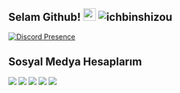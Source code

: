 
## Selam Github! <img src="https://cdn.discordapp.com/emojis/846313577795026945.png" width="25px"> <img src="https://komarev.com/ghpvc/?username=ichbinshizou&label=Ziyaretçi%20Sayısı&color=ff0000" alt="ichbinshizou" />



[![Discord Presence](https://lanyard-profile-readme.vercel.app/api/489764949761982464?theme=dark&bg=18191c&animated=false&hideDiscrim=true&borderRadius=30px)](https://discord.com/users/489764949761982464)

## Sosyal Medya Hesaplarım
<p align="left">
<a href="https://instagram.com/ichbinshizou" target"blank_"><img src="https://img.shields.io/badge/INSTAGRAM-FF69B4?style=for-the-badge&logo=instagram&logoColor=white"></a>
<a href="https://twitter.com/ichbinshizou" target"blank_"><img src="https://img.shields.io/badge/Twitter%20-00acee.svg?&style=for-the-badge&logo=twitter&logoColor=white"></a>
<a href="https://www.youtube.com/channel/UCu5G0lsHae9pZVAZLoJ1GBQ/videos" target"blank_"><img src="https://img.shields.io/badge/YouTube-FF0000?style=for-the-badge&logo=youtube&logoColor=white"></a>   
<a href="https://open.spotify.com/user/31s6edoswpp7c42ng3fjmfkuh2nq" target"blank_"><img src="https://img.shields.io/badge/Spotify%20-1ed760.svg?&style=for-the-badge&logo=spotify&logoColor=white"></a> 
<a href="https://discord.com/users/489764949761982464" target"blank_"><img src="https://img.shields.io/badge/Discord-5865f2?style=for-the-badge&logo=discord&logoColor=white"></a>   
</p>
